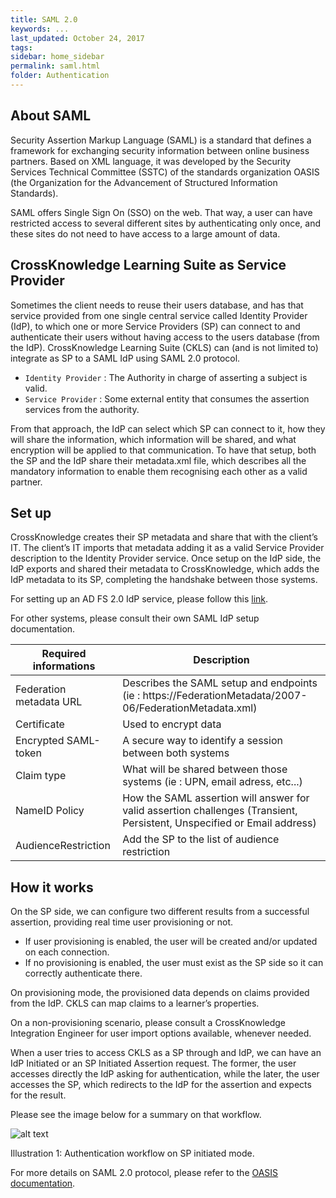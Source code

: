 ```yaml
---
title: SAML 2.0
keywords: ...
last_updated: October 24, 2017
tags:
sidebar: home_sidebar
permalink: saml.html
folder: Authentication
---
```


## About SAML


Security Assertion Markup Language (SAML) is a standard that defines a framework for exchanging security information between online business partners.
Based on XML language, it was developed by the Security Services Technical Committee (SSTC) of the standards organization OASIS (the Organization for the Advancement of Structured Information Standards).

SAML offers Single Sign On (SSO) on the web.
That way, a user can have restricted access to  several different sites by authenticating only once, and these sites do not need to have access to a large amount of data.


## CrossKnowledge Learning Suite as Service Provider

Sometimes the client needs to reuse their users database, and has that service provided from one single central service called Identity Provider (IdP), to which one or more Service Providers (SP) can connect to and authenticate their users without having access to the users database (from the IdP).
CrossKnowledge Learning Suite (CKLS) can (and is not limited to) integrate as SP to a SAML IdP using SAML 2.0 protocol.


* `Identity Provider` : The Authority in charge of asserting a subject is valid.
* `Service Provider` :  Some external entity that consumes the assertion services from the authority.

From that approach, the IdP can select which SP can connect to it, how they will share the information, which information will be shared, and what encryption will be applied to that communication.
To have that setup, both the SP and the IdP share their metadata.xml file, which describes all the mandatory information to enable them recognising each other as a valid partner.


## Set up

CrossKnowledge creates their SP metadata and share that with the client’s IT. 
The client’s IT imports that metadata adding it as a valid Service Provider description to the Identity Provider service.
Once setup on the IdP side, the IdP exports and shared their metadata to CrossKnowledge, which adds the IdP metadata to its SP, completing the handshake between those systems.

For setting up an AD FS 2.0 IdP service, please follow this [link](https://integration.crossknowledge.com/How_to_configure_ADFS_2.0).

For other systems, please consult their own SAML IdP setup documentation.

Required informations | Description
--- | ---
Federation metadata URL | Describes the SAML setup and endpoints (ie : https://FederationMetadata/2007-06/FederationMetadata.xml)
Certificate | Used to encrypt data
Encrypted SAML-token | A secure way to identify a session between both systems
Claim type | What will be shared between those systems (ie : UPN, email adress, etc...)
NameID Policy | How the SAML assertion will answer for valid assertion challenges (Transient, Persistent, Unspecified or Email address)
AudienceRestriction | Add the SP to the list of audience restriction

## How it works

On the SP side, we can configure two different results from a successful assertion, providing real time user provisioning or not. 
* If user provisioning is enabled, the user will be created and/or updated on each connection. 
* If no provisioning is enabled, the user must exist as the SP side so it can correctly authenticate there.

On provisioning mode, the provisioned data depends on claims provided from the IdP. CKLS can map claims to a learner’s properties.

On a non-provisioning scenario, please consult a CrossKnowledge Integration Engineer for user import options available, whenever needed.

When a user tries to access CKLS as a SP through and IdP, we can have an IdP Initiated or an SP Initiated Assertion request. 
The former, the user accesses directly the IdP asking for authentication, while the later, the user accesses the SP, which redirects to the IdP for the assertion and expects for the result. 

Please see the image below for a summary on that workflow.

![alt text](http://developers.crossknowledge.com/images/SAMLworkflow.png)

Illustration 1: Authentication workflow on SP initiated mode. 

For more details on SAML 2.0 protocol, please refer to the [OASIS documentation](http://docs.oasis-open.org/security/saml/Post2.0/sstc-saml-tech-overview-2.0.html).